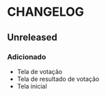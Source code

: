 # CHANGELOG

## Unreleased

### Adicionado
- Tela de votação
- Tela de resultado de votação
- Tela inicial
